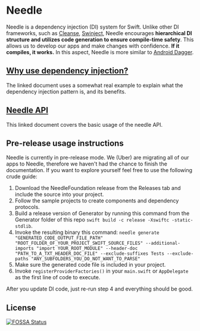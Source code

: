 # Needle

Needle is a dependency injection (DI) system for Swift. Unlike other DI frameworks, such as [Cleanse](https://github.com/square/Cleanse), [Swinject](https://github.com/Swinject/Swinject), Needle encourages **hierarchical DI structure and utilizes code generation to ensure compile-time safety**. This allows us to develop our apps and make changes with confidence. **If it compiles, it works.** In this aspect, Needle is more similar to [Android Dagger](https://google.github.io/dagger/).

## [Why use dependency injection?](./WHY_DI.md)

The linked document uses a somewhat real example to explain what the dependency injection pattern is, and its benefits.

## [Needle API](./API.md)

This linked document covers the basic usage of the needle API.

## Pre-release usage instructions

Needle is currently in pre-release mode. We (Uber) are migrating all of our apps to Needle, therefore we haven't had the chance to finish the documentation. If you want to explore yourself feel free to use the following crude guide:

1. Download the NeedleFoundation release from the Releases tab and include the source into your project.
2. Follow the sample projects to create components and dependency protocols.
3. Build a release version of Generator by running this command from the Generator folder of this repo `swift build -c release -Xswiftc -static-stdlib`.
4. Invoke the resulting binary this command: `needle generate "GENERATED_CODE_OUTPUT_FILE_PATH" "ROOT_FOLDER_OF_YOUR_PROJECT_SWIFT_SOURCE_FILES" --additional-imports "import YOUR_ROOT_MODULE" --header-doc "PATH_TO_A_TXT_HEADER_DOC_FILE" --exclude-suffixes Tests --exclude-paths "ANY_SUBFOLDERS_YOU_DO_NOT_WANT_TO_PARSE"`
5. Make sure the generated code file is included in your project.
6. Invoke `registerProviderFactories()` in your `main.swift` or `AppDelegate` as the first line of code to execute.

After you update DI code, just re-run step 4 and everything should be good.

## License
[![FOSSA Status](https://app.fossa.io/api/projects/git%2Bgithub.com%2Fuber%2Fswift-concurrency.svg?type=large)](https://app.fossa.io/projects/git%2Bgithub.com%2Fuber%2Fswift-concurrency?ref=badge_large)
